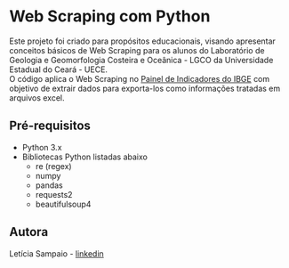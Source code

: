 # Web Scraping com Python
Este projeto foi criado para propósitos educacionais, visando apresentar conceitos básicos de Web Scraping para os alunos do Laboratório de Geologia e Geomorfologia Costeira e Oceânica - LGCO da Universidade Estadual do Ceará - UECE. <br>
O código aplica o Web Scraping no [Painel de Indicadores do IBGE](https://www.ibge.gov.br/indicadores.html) com objetivo de extrair dados para exporta-los como informações tratadas em arquivos excel.

## Pré-requisitos
* Python 3.x
* Bibliotecas Python listadas abaixo
    * re (regex)
    * numpy
    * pandas
    * requests2
    * beautifulsoup4


## Autora
Letícia Sampaio - [linkedin](https://www.linkedin.com/in/lesampaio/)

